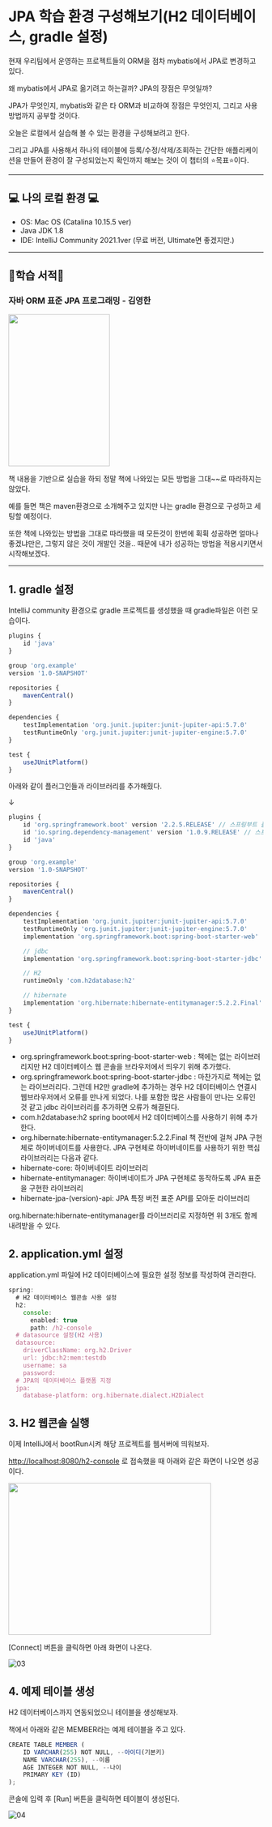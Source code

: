 # JPA 학습 환경 구성해보기(H2 데이터베이스, gradle 설정)

현재 우리팀에서 운영하는 프로젝트들의 ORM을 점차 mybatis에서 JPA로 변경하고 있다. 

왜 mybatis에서 JPA로 옮기려고 하는걸까? JPA의 장점은 무엇일까?

JPA가 무엇인지, mybatis와 같은 타 ORM과 비교하여 장점은 무엇인지, 그리고 사용 방법까지 공부할 것이다.

오늘은 로컬에서 실습해 볼 수 있는 환경을 구성해보려고 한다. 

그리고 JPA를 사용해서 하나의 테이블에 등록/수정/삭제/조회하는 간단한 애플리케이션을 만들어 환경이 잘 구성되었는지 확인까지 해보는 것이 이 챕터의 ⭐️목표⭐️이다. 

<hr/>

## 💻 나의 로컬 환경 💻

- OS: Mac OS (Catalina 10.15.5 ver)
- Java JDK 1.8
- IDE: IntelliJ Community 2021.1ver (무료 버전, Ultimate면 좋겠지만.)

<hr/>

## 📕학습 서적📒

### 자바 ORM 표준 JPA 프로그래밍 - 김영한

<img src="https://user-images.githubusercontent.com/52793122/133824992-b3ec1f7a-3d1d-4125-867c-0fee75d96d81.png"  width="200" height="300"/>

책 내용을 기반으로 실습을 하되 정말 책에 나와있는 모든 방법을 그대~~로 따라하지는 않았다. 

예를 들면 책은 maven환경으로 소개해주고 있지만 나는 gradle 환경으로 구성하고 세팅할 예정이다.  

또한 책에 나와있는 방법을 그대로 따라했을 때 모든것이 한번에 휙휙 성공하면 얼마나 좋겠냐만은, 그렇지 않은 것이 개발인 것을.. 때문에 내가 성공하는 방법을 적용시키면서 시작해보겠다. 

<hr/>

## 1. gradle 설정
IntelliJ community 환경으로 gradle 프로젝트를 생성했을 때 gradle파일은 이런 모습이다. 

```jsx
plugins {
    id 'java'
}

group 'org.example'
version '1.0-SNAPSHOT'

repositories {
    mavenCentral()
}

dependencies {
    testImplementation 'org.junit.jupiter:junit-jupiter-api:5.7.0'
    testRuntimeOnly 'org.junit.jupiter:junit-jupiter-engine:5.7.0'
}

test {
    useJUnitPlatform()
}
```

아래와 같이 플러그인들과 라이브러리를 추가해줬다.

↓

```jsx
plugins {
    id 'org.springframework.boot' version '2.2.5.RELEASE' // 스프링부트 플러그인
    id 'io.spring.dependency-management' version '1.0.9.RELEASE' // 스프링 의존성 관리 플러그인
    id 'java'
}

group 'org.example'
version '1.0-SNAPSHOT'

repositories {
    mavenCentral()
}

dependencies {
    testImplementation 'org.junit.jupiter:junit-jupiter-api:5.7.0'
    testRuntimeOnly 'org.junit.jupiter:junit-jupiter-engine:5.7.0'
    implementation 'org.springframework.boot:spring-boot-starter-web'

    // jdbc
    implementation 'org.springframework.boot:spring-boot-starter-jdbc'

    // H2
    runtimeOnly 'com.h2database:h2'

    // hibernate
    implementation 'org.hibernate:hibernate-entitymanager:5.2.2.Final'
}

test {
    useJUnitPlatform()
}
```

- org.springframework.boot:spring-boot-starter-web
: 책에는 없는 라이브러리지만 H2 데이터베이스 웹 콘솔을 브라우저에서 띄우기 위해 추가했다.
- org.springframework.boot:spring-boot-starter-jdbc
: 마찬가지로 책에는 없는 라이브러리다. 그런데 H2만 gradle에 추가하는 경우 H2 데이터베이스 연결시 웹브라우저에서 오류를 만나게 되었다. 나를 포함한 많은 사람들이 만나는 오류인 것 같고 jdbc 라이브러리를 추가하면 오류가 해결된다.
- com.h2database:h2
spring boot에서 H2 데이터베이스를 사용하기 위해 추가한다.
- org.hibernate:hibernate-entitymanager:5.2.2.Final
책 전반에 걸쳐 JPA 구현체로 하이버네이트를 사용한다. JPA 구현체로 하이버네이트를 사용하기 위한 핵심 라이브러리는 다음과 같다. 
- hibernate-core: 하이버네이트 라이브러리
- hibernate-entitymanager: 하이버네이트가 JPA 구현체로 동작하도록 JPA 표준을 구현한 라이브러리 
- hibernate-jpa-(version)-api: JPA 특정 버전 표준 API를 모아둔 라이브러리

org.hibernate:hibernate-entitymanager를 라이브러리로 지정하면 위 3개도 함께 내려받을 수 있다.

## 2. application.yml 설정
application.yml 파일에 H2 데이터베이스에 필요한 설정 정보를 작성하여 관리한다. 

```jsx
spring:
  # H2 데이터베이스 웹콘솔 사용 설정
  h2:
    console:
      enabled: true
      path: /h2-console
  # datasource 설정(H2 사용)
  datasource:
    driverClassName: org.h2.Driver
    url: jdbc:h2:mem:testdb
    username: sa
    password:
  # JPA의 데이터베이스 플랫폼 지정    
  jpa:
    database-platform: org.hibernate.dialect.H2Dialect
```

## 3. H2 웹콘솔 실행
이제 IntelliJ에서 bootRun시켜 해당 프로젝트를 웹서버에 띄워보자. 

[http://localhost:8080/h2-console](http://localhost:8080/h2-console) 로 접속했을 때 아래와 같은 화면이 나오면 성공이다.

<img src="https://user-images.githubusercontent.com/52793122/133824979-742c0ae7-eea7-4fbb-99db-3f23379f583b.png"  width="400" height="300"/>

[Connect] 버튼을 클릭하면 아래 화면이 나온다. 

![03](https://user-images.githubusercontent.com/52793122/133824986-98c99148-85d2-4dfe-b80a-9286a787ae1a.png)

## 4. 예제 테이블 생성
H2 데이터베이스까지 연동되었으니 테이블을 생성해보자. 

책에서 아래와 같은 MEMBER라는 예제 테이블을 주고 있다. 

```jsx
CREATE TABLE MEMBER (
	ID VARCHAR(255) NOT NULL, --아이디(기본키)
	NAME VARCHAR(255), --이름
	AGE INTEGER NOT NULL, --나이
	PRIMARY KEY (ID)
);
```

콘솔에 입력 후 [Run] 버튼을 클릭하면 테이블이 생성된다. 

![04](https://user-images.githubusercontent.com/52793122/133824990-b7ac4e5d-52ec-40fe-afee-e1871553cf29.png)
